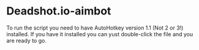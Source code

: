 # Deadshot.io-aimbot
To run the script you need to have AutoHotkey version 1.1 (Not 2 or 3!) installed.
If you have it installed you can yust double-click the file and you are ready to go.
